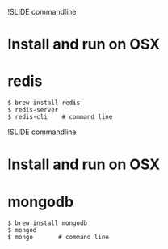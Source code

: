 !SLIDE commandline

# Install and run on OSX
# redis

	$ brew install redis
	$ redis-server
    $ redis-cli    # command line

!SLIDE commandline

# Install and run on OSX
# mongodb

	$ brew install mongodb
	$ mongod
	$ mongo		  # command line
